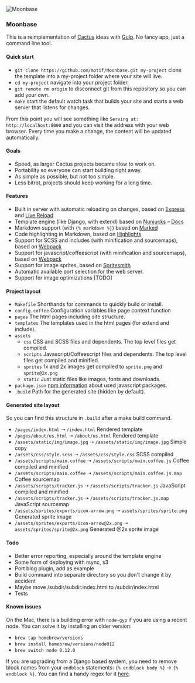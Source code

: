 ![Moonbase](http://cl.ly/image/3n3z0u1k2l41/2D1BD7F500000578-3260346-image-a-9_1444040887566.jpg)

### Moonbase
This is a reimplementation of [Cactus](http://github.com/koenbok/Cactus) ideas with [Gulp](http://gulpjs.com). No fancy app, just a command line tool.

#### Quick start
- `git clone https://github.com/motif/Moonbase.git my-project` clone the template into a my-project folder where your site will live.
- `cd my-project` navigate into your project folder.
- `git remote rm origin` to disconnect git from this repository so you can add your own.
- `make` start the default watch task that builds your site and starts a web server that listens for changes.

From this point you will see something like `Serving at: http://localhost:8000` and you can visit the address with your web browser. Every time you make a change, the content will be updated automatically.

#### Goals
- Speed, as larger Cactus projects became slow to work on.
- Portability so everyone can start building right away.
- As simple as possible, but not too simple.
- Less bitrot, projects should keep working for a long time.

#### Features
- Built in server with automatic reloading on changes, based on [Express](http://expressjs.com) and [Live Reload](https://github.com/napcs/node-livereload)
- Template engine (like Django, with extend) based on [Nunjucks](https://mozilla.github.io/nunjucks/) – [Docs](https://mozilla.github.io/nunjucks/templating.html)
- Markdown support (with `{% markdown %}`) based on [Marked](https://github.com/chjj/marked)
- Code highlighting in Markdown, based on [Highlights](https://github.com/atom/highlights)
- Support for SCSS and includes (with minification and sourcemaps), based on [Webpack](https://webpack.github.io)
- Support for javascript/coffeescript (with minification and sourcemaps), based on [Webpack](https://webpack.github.io)
- Support for image sprites, based on [Spritesmith](https://github.com/twolfson/gulp.spritesmith)
- Automatic available port selection for the web server.
- Support for image optimizations [TODO]

#### Project layout
- `Makefile` Shorthands for commands to quickly build or install.
- `config.coffee` Configuration variables like page context function
- `pages` The html pages including site structure.
- `templates` The templates used in the html pages (for extend and include).
- `assets`
	- `css` CSS and SCSS files and dependents. The top level files get compiled.
	- `scripts` Javascript/Coffeescript files and dependents. The top level files get compiled and minified.
	- `sprites` 1x and 2x images get compiled to `sprite.png` and `sprite@2x.png`
	- `static` Just static files like images, fonts and downloads.
- `package.json` [npm information](https://docs.npmjs.com/files/package.json) about used javascript packages.
- `.build` Path for the generated site (hidden by default).

#### Generated site layout
So you can find this structure in `.build` after a make build command.

- `/pages/index.html` ➝ `/index.html` Rendered template
- `/pages/about/us.html` ➝ `/about/us.html` Rendered template
- `/assets/static/img/image.jpg` ➝ `/assets/static/img/image.jpg` Simple copy
- `/assets/css/style.scss` ➝ `/assets/css/style.css` SCSS compiled
- `/assets/scripts/main.coffee` ➝ `/assets/scripts/main.coffee.js` Coffee compiled and minified
- `/assets/scripts/main.coffee` ➝ `/assets/scripts/main.coffee.js.map` Coffee sourcemap
- `/assets/scripts/tracker.js` ➝ `/assets/scripts/tracker.js` JavaScript compiled and minified
- `/assets/scripts/tracker.js` ➝ `/assets/scripts/tracker.js.map` JavaScript sourcemap
- `/assets/sprites/exports/icon-arrow.png` ➝ `assets/sprites/sprite.png` Generated sprite image
- `/assets/sprites/exports/icon-arrow@2x.png` ➝ `assets/sprites/sprite@2x.png` Generated @2x sprite image


#### Todo
- Better error reporting, especially around the template engine
- Some form of deploying with rsync, s3
- Port blog plugin, add as example
- Build command into separate directory so you don't change it by accident
- Maybe move /subdir/subdir.index.html to /subdir/index.html
- Tests

#### Known issues
On the Mac, there is a building error with `node-gyp` if you are using a recent node. You can solve it by installing an older version:

- `brew tap homebrew/versions`
- `brew install homebrew/versions/node012`
- `brew switch node 0.12.0`

If you are upgrading from a Django based system, you need to remove block names from your `endblock` statements: `{% endblock body %}` -> `{% endblock %}`. You can find a handy regex for it [here](https://regex101.com/r/gB4uB9/1).
